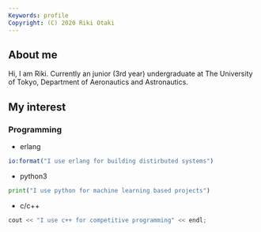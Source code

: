 ```yaml
---
Keywords: profile
Copyright: (C) 2020 Riki Otaki
---
```


## About me

Hi, I am Riki.
Currently an junior (3rd year) undergraduate at The University of Tokyo, Department of Aeronautics and Astronautics.


## My interest

### Programming

- erlang
```erlang
io:format("I use erlang for building distirbuted systems")
```
- python3 
```python
print("I use python for machine learning based projects")
```
- c/c++
```cpp
cout << "I use c++ for competitive programming" << endl;
```

